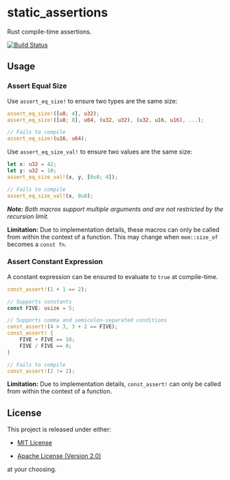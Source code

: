 # static_assertions

Rust compile-time assertions.

[![Build Status](https://travis-ci.org/nvzqz/static-assertions-rs.svg?branch=master)](https://travis-ci.org/nvzqz/static-assertions-rs)

## Usage

### Assert Equal Size

Use `assert_eq_size!` to ensure two types are the same size:

```rust
assert_eq_size!([u8; 4], u32);
assert_eq_size!([u8; 8], u64, (u32, u32), (u32, u16, u16), ...);

// Fails to compile
assert_eq_size!(u16, u64);
```

Use `assert_eq_size_val!` to ensure two values are the same size:

```rust
let x: u32 = 42;
let y: u32 = 10;
assert_eq_size_val!(x, y, [0u8; 4]);

// Fails to compile
assert_eq_size_val!(x, 0u8);
```

_**Note:** Both macros support multiple arguments and are not restricted by the recursion limit._

**Limitation:** Due to implementation details, these macros can only be called
from within the context of a function. This may change when `mem::size_of`
becomes a `const fn`.

### Assert Constant Expression

A constant expression can be ensured to evaluate to `true` at compile-time.

```rust
const_assert!(1 + 1 == 2);

// Supports constants
const FIVE: usize = 5;

// Supports comma and semicolon-separated conditions
const_assert!(4 > 3, 3 + 2 == FIVE);
const_assert! {
    FIVE + FIVE == 10;
    FIVE / FIVE == 0;
}

// Fails to compile
const_assert!(2 != 2);
```

**Limitation:** Due to implementation details, `const_assert!` can only be
called from within the context of a function.

## License

This project is released under either:

- [MIT License][license-mit]

- [Apache License (Version 2.0)][license-apache]

at your choosing.

[license-mit]: https://github.com/nvzqz/static-assertions-rs/blob/master/LICENSE-MIT
[license-apache]: https://github.com/nvzqz/static-assertions-rs/blob/master/LICENSE-APACHE

